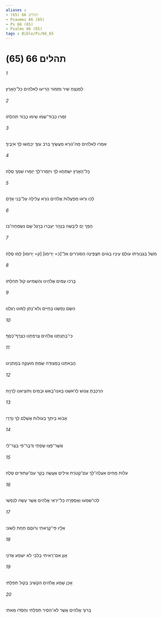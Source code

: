 ```yaml
---
aliases : 
- תהלים 66 (65)
- Psaumes 66 (65)
- Ps 66 (65)
- Psalms 66 (65)
tags : Bible/Ps/66_65
---
```


# תהלים 66 (65)

###### 1
לַמְנַצֵּחַ שִׁיר מִזְמֹור הָרִיעוּ לֵאלֹהִים כָּל־הָאָרֶץ׃
###### 2
זַמְּרוּ כְבֹוד־שְׁמֹו שִׂימוּ כָבֹוד תְּהִלָּתֹו׃
###### 3
אִמְרוּ לֵאלֹהִים מַה־נֹּורָא מַעֲשֶׂיךָ בְּרֹב עֻזְּךָ יְכַחֲשׁוּ לְךָ אֹיְבֶיךָ׃
###### 4
כָּל־הָאָרֶץ יִשְׁתַּחֲווּ לְךָ וִיזַמְּרוּ־לָךְ יְזַמְּרוּ שִׁמְךָ סֶלָה׃
###### 5
לְכוּ וּרְאוּ מִפְעֲלֹות אֱלֹהִים נֹורָא עֲלִילָה עַל־בְּנֵי אָדָם׃
###### 6
הָפַךְ יָם לְיַבָּשָׁה בַּנָּהָר יַעַבְרוּ בְרָגֶל שָׁם נִשְׂמְחָה־בֹּו׃
###### 7
מֹשֵׁל בִּגְבוּרָתֹו עֹולָם עֵינָיו בַּגֹּויִם תִּצְפֶּינָה הַסֹּורְרִים אַל־[כ= יָרִימוּ] [ק= יָרוּמוּ] לָמֹו סֶלָה׃
###### 8
בָּרְכוּ עַמִּים אֱלֹהֵינוּ וְהַשְׁמִיעוּ קֹול תְּהִלָּתֹו׃
###### 9
הַשָּׂם נַפְשֵׁנוּ בַּחַיִּים וְלֹא־נָתַן לַמֹּוט רַגְלֵנוּ׃
###### 10
כִּי־בְחַנְתָּנוּ אֱלֹהִים צְרַפְתָּנוּ כִּצְרָף־כָּסֶף׃
###### 11
הֲבֵאתָנוּ בַמְּצוּדָה שַׂמְתָּ מוּעָקָה בְמָתְנֵינוּ׃
###### 12
הִרְכַּבְתָּ אֱנֹושׁ לְרֹאשֵׁנוּ בָּאנוּ־בָאֵשׁ וּבַמַּיִם וַתֹּוצִיאֵנוּ לָרְוָיָה׃
###### 13
אָבֹוא בֵיתְךָ בְעֹולֹות אֲשַׁלֵּם לְךָ נְדָרָי׃
###### 14
אֲשֶׁר־פָּצוּ שְׂפָתָי וְדִבֶּר־פִּי בַּצַּר־לִי׃
###### 15
עֹלֹות מֵחִים אַעֲלֶה־לָּךְ עִם־קְטֹרֶת אֵילִים אֶעֱשֶׂה בָקָר עִם־עַתּוּדִים סֶלָה׃
###### 16
לְכוּ־שִׁמְעוּ וַאֲסַפְּרָה כָּל־יִרְאֵי אֱלֹהִים אֲשֶׁר עָשָׂה לְנַפְשִׁי׃
###### 17
אֵלָיו פִּי־קָרָאתִי וְרֹוםַם תַּחַת לְשֹׁונִי׃
###### 18
אָוֶן אִם־רָאִיתִי בְלִבִּי לֹא יִשְׁמַע אֲדֹנָי׃
###### 19
אָכֵן שָׁמַע אֱלֹהִים הִקְשִׁיב בְּקֹול תְּפִלָּתִי׃
###### 20
בָּרוּךְ אֱלֹהִים אֲשֶׁר לֹא־הֵסִיר תְּפִלָּתִי וְחַסְדֹּו מֵאִתִּי׃
